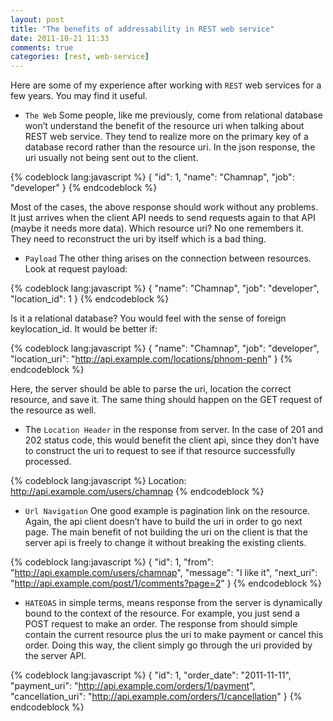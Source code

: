 ```yaml
---
layout: post
title: "The benefits of addressability in REST web service"
date: 2011-10-21 11:33
comments: true
categories: [rest, web-service]
---
```

Here are some of my experience after working with `REST` web services for a few years. You may find it useful.

- `The Web` Some people, like me previously, come from relational database won’t understand the benefit of the resource uri when talking about REST web service. They tend to realize more on the primary key of a database record rather than the resource uri. In the json response, the uri usually not being sent out to the client.

{% codeblock lang:javascript %}
{ "id": 1, "name": "Chamnap", "job": "developer" }
{% endcodeblock %}

Most of the cases, the above response should work without any problems. It just arrives when the client API needs to send requests again to that API (maybe it needs more data). Which resource uri? No one remembers it. They need to reconstruct the uri by itself which is a bad thing.

- `Payload` The other thing arises on the connection between resources. Look at request payload:

{% codeblock lang:javascript %}
{ "name": "Chamnap", "job": "developer", "location_id": 1 }
{% endcodeblock %}

Is it a relational database? You would feel with the sense of foreign keylocation_id. It would be better if:

{% codeblock lang:javascript %}
{ "name": "Chamnap", "job": "developer", "location_uri": "http://api.example.com/locations/phnom-penh" }
{% endcodeblock %}

Here, the server should be able to parse the uri, location the correct resource, and save it. The same thing should happen on the GET request of the resource as well.

- The `Location Header` in the response from server. In the case of 201 and 202 status code, this would benefit the client api, since they don’t have to construct the uri to request to see if that resource successfully processed.

{% codeblock lang:javascript %}
Location: http://api.example.com/users/chamnap
{% endcodeblock %}

- `Url Navigation` One good example is pagination link on the resource. Again, the api client doesn’t have to build the uri in order to go next page. The main benefit of not building the uri on the client is that the server api is freely to change it without breaking the existing clients.

{% codeblock lang:javascript %}
{ "id": 1, "from": "http://api.example.com/users/chamnap", "message": "I like it", "next_uri": "http://api.example.com/post/1/comments?page=2" }
{% endcodeblock %}

- `HATEOAS` in simple terms, means response from the server is dynamically bound to the context of the resource. For example, you just send a POST request to make an order. The response from should simple contain the current resource plus the uri to make payment or cancel this order. Doing this way, the client simply go through the uri provided by the server API.

{% codeblock lang:javascript %}
{ "id": 1, "order_date": "2011-11-11", "payment_uri": "http://api.example.com/orders/1/payment", "cancellation_uri": "http://api.example.com/orders/1/cancellation" }
{% endcodeblock %}
